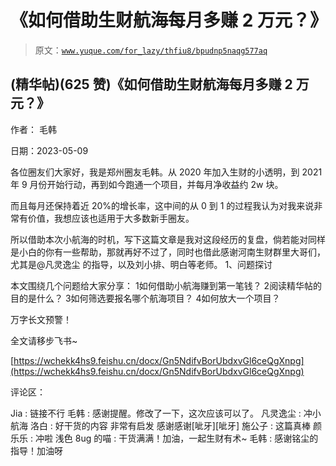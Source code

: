 # 《如何借助生财航海每月多赚 2 万元？》

> 原文：[`www.yuque.com/for_lazy/thfiu8/bpudnp5naqg577aq`](https://www.yuque.com/for_lazy/thfiu8/bpudnp5naqg577aq)



## (精华帖)(625 赞)《如何借助生财航海每月多赚 2 万元？》 

作者： 毛韩 

日期：2023-05-09 

各位圈友们大家好，我是郑州圈友毛韩。从 2020 年加入生财的小透明，到 2021 年 9 月份开始行动，再到如今跑通一个项目，并每月净收益约 2w 块。 

而且每月还保持着近 20%的增长率，这中间的从 0 到 1 的过程我认为对我来说非常有价值，我想应该也适用于大多数新手圈友。 

所以借助本次小航海的时机，写下这篇文章是我对这段经历的复盘，倘若能对同样是小白的你有一些帮助，那就再好不过了，同时也借此感谢河南生财群里大哥们，尤其是@凡灵逸尘 的指导，以及刘小排、明白等老师。 <ne-h3 id="1c12aebd" data-lake-id="1c12aebd">1、问题探讨</ne-h3> 

本文围绕几个问题给大家分享： <ne-oli index-type="0"><ne-oli-i>1</ne-oli-i><ne-oli-c class="ne-oli-content" id="uc4cbdd29" data-lake-id="uc4cbdd29">如何借助小航海赚到第一笔钱？</ne-oli-c></ne-oli> <ne-oli index-type="0"><ne-oli-i>2</ne-oli-i><ne-oli-c class="ne-oli-content" id="u8448050d" data-lake-id="u8448050d">阅读精华帖的目的是什么？</ne-oli-c></ne-oli> <ne-oli index-type="0"><ne-oli-i>3</ne-oli-i><ne-oli-c class="ne-oli-content" id="u93626424" data-lake-id="u93626424">如何筛选要报名哪个航海项目？</ne-oli-c></ne-oli> <ne-oli index-type="0"><ne-oli-i>4</ne-oli-i><ne-oli-c class="ne-oli-content" id="udd101376" data-lake-id="udd101376">如何放大一个项目？</ne-oli-c></ne-oli> 

万字长文预警！ 

全文请移步飞书~ 

[https://wchekk4hs9.feishu.cn/docx/Gn5NdifvBorUbdxvGl6ceQgXnpg](https://wchekk4hs9.feishu.cn/docx/Gn5NdifvBorUbdxvGl6ceQgXnpg) 

评论区： 

Jia : 链接不行 毛韩 : 感谢提醒。修改了一下，这次应该可以了。 凡灵逸尘 : 冲小航海 洛白 : 好干货的内容 非常有启发 感谢感谢[呲牙][呲牙] 施公子 : 这篇真棒 颜乐乐 : 冲啦 浅色 8ug 的喵 : 干货满满！加油，一起生财有术~ 毛韩 : 感谢铭尘的指导！加油呀
